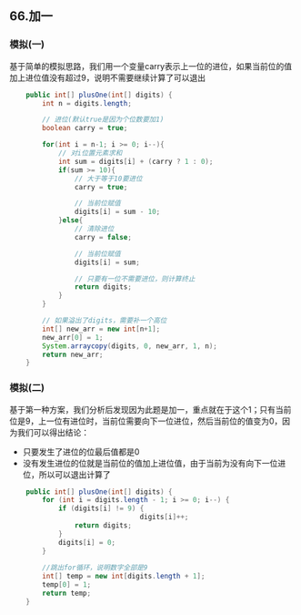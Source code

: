 ## 66.加一

### 模拟(一)

基于简单的模拟思路，我们用一个变量carry表示上一位的进位，如果当前位的值加上进位值没有超过9，说明不需要继续计算了可以退出

```java
    public int[] plusOne(int[] digits) {
        int n = digits.length;

        // 进位(默认true是因为个位数要加1)
        boolean carry = true;

        for(int i = n-1; i >= 0; i--){
            // 对i位置元素求和
            int sum = digits[i] + (carry ? 1 : 0);
            if(sum >= 10){
                // 大于等于10要进位
                carry = true;

                // 当前位赋值
                digits[i] = sum - 10;
            }else{
                // 清除进位
                carry = false;

                // 当前位赋值
                digits[i] = sum;

                // 只要有一位不需要进位，则计算终止
                return digits;
            }
        }

        // 如果溢出了digits，需要补一个高位
        int[] new_arr = new int[n+1];
        new_arr[0] = 1;
        System.arraycopy(digits, 0, new_arr, 1, n);
        return new_arr;
    }
```



### 模拟(二)

基于第一种方案，我们分析后发现因为此题是加一，重点就在于这个1；只有当前位是9，上一位有进位时，当前位需要向下一位进位，然后当前位的值变为0，因为我们可以得出结论：

- 只要发生了进位的位最后值都是0
- 没有发生进位的位就是当前位的值加上进位值，由于当前为没有向下一位进位，所以可以退出计算了

```java
    public int[] plusOne(int[] digits) {
        for (int i = digits.length - 1; i >= 0; i--) {
			if (digits[i] != 9) {
                                digits[i]++;
				return digits;
			} 
			digits[i] = 0;
		}
        
        //跳出for循环，说明数字全部是9
		int[] temp = new int[digits.length + 1];
		temp[0] = 1;
		return temp;
    }
```

